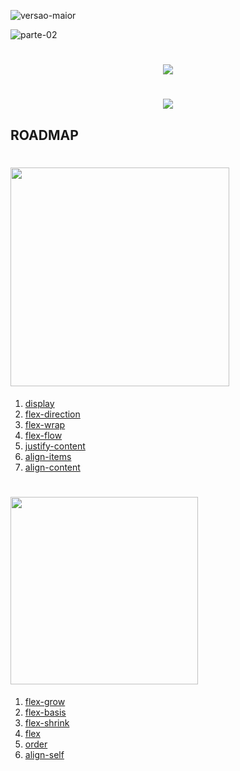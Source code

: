 ![versao-maior](https://user-images.githubusercontent.com/57417305/80772249-6fe01600-8b2c-11ea-8926-c8c969dfa8c8.gif)

![parte-02](https://user-images.githubusercontent.com/57417305/80775418-efbeae00-8b35-11ea-97b0-7eba5ac0bff1.gif)

<h1 align="center">
  <img src="https://user-images.githubusercontent.com/57417305/80855949-faec0980-8c1b-11ea-9f74-72dde422b92b.gif" />
</h1>

<h1 align="center">
  <img src="https://user-images.githubusercontent.com/57417305/80778043-77f48180-8b3d-11ea-8c94-bfbd472b30cf.gif" />
</h1>

## ROADMAP

<h1 align="">
  <img width="350" src="https://user-images.githubusercontent.com/57417305/80865644-23e2bd80-8c61-11ea-9d92-9fea90c896f6.gif" />
</h1>

1. [display](/1-Flex-Container/1-Display.md)
2. [flex-direction](/1-Flex-Container/2-Flex-Direction.md)
3. [flex-wrap](/1-Flex-Container/3-Flex-Wrap.md)
4. [flex-flow](/1-Flex-Container/4-Flex-Flow.md)
5. [justify-content](/1-Flex-Container/5-Justify-Content.md)
6. [align-items](/1-Flex-Container/6-Align-Items.md)
7. [align-content](/1-Flex-Container/7-Align-Content.md)

<h1 align="">
  <img width="300" src="https://user-images.githubusercontent.com/57417305/80866758-dd905d00-8c66-11ea-9cdd-8c0c3e628a4e.gif" />
</h1>

1. [flex-grow](/1-Flex-Container/1-Flex-Grow.md)
2. [flex-basis](/1-Flex-Container/2-Flex-Basis.md)
3. [flex-shrink](/1-Flex-Container/3-Flex-Shrink.md)
4. [flex](/1-Flex-Container/4-Flex.md)
5. [order](/1-Flex-Container/5-Order.md)
6. [align-self](/1-Flex-Container/6-Align-Self.md)